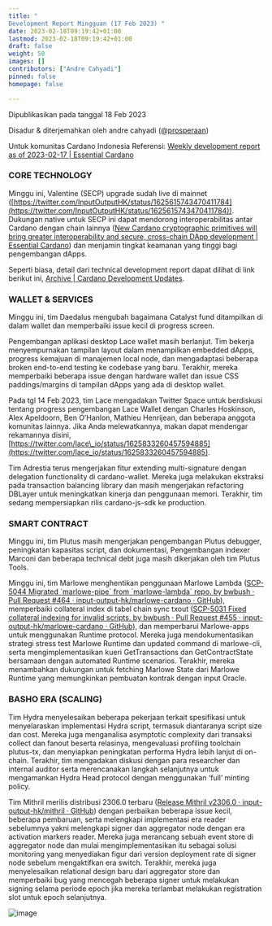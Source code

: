 ```yaml
---
title: "
Development Report Mingguan (17 Feb 2023) "
date: 2023-02-18T09:19:42+01:00
lastmod: 2023-02-18T09:19:42+01:00
draft: false
weight: 50
images: []
contributors: ["Andre Cahyadi"]
pinned: false
homepage: false

---
```

Dipublikasikan pada tanggal 18 Feb 2023

Disadur & diterjemahkan oleh andre cahyadi ([@prosperaan](https://forum.cardano.org/u/prosperaan))

Untuk komunitas Cardano Indonesia
Referensi: [Weekly development report as of 2023-02-17 | Essential Cardano](https://www.essentialcardano.io/development-update/weekly-development-report-as-of-2023-02-17)


### [](#core-technology-1)CORE TECHNOLOGY

Minggu ini, Valentine (SECP) upgrade sudah live di mainnet ([https://twitter.com/InputOutputHK/status/1625615743470411784](https://twitter.com/InputOutputHK/status/1625615743470411784)). Dukungan native untuk SECP ini dapat mendorong interoperabilitas antar Cardano dengan chain lainnya ([New Cardano cryptographic primitives will bring greater interoperability and secure, cross-chain DApp development | Essential Cardano](https://www.essentialcardano.io/article/new-cardano-cryptographic-primitives-will-bring-greater-interoperability-and-secure-cross-chain-dapp-development)) dan menjamin tingkat keamanan yang tinggi bagi pengembangan dApps.

Seperti biasa, detail dari technical development report dapat dilihat di link berikut ini, [Archive | Cardano Development Updates](https://input-output-hk.github.io/cardano-updates/archive/).

### [](#wallet-services-2)WALLET & SERVICES

Minggu ini, tim Daedalus mengubah bagaimana Catalyst fund ditampilkan di dalam wallet dan memperbaiki issue kecil di progress screen.

Pengembangan aplikasi desktop Lace wallet masih berlanjut. Tim bekerja menyempurnakan tampilan layout dalam menampilkan embedded dApps, progress kemajuan di manajemen local node, dan mengadaptasi beberapa broken end-to-end testing ke codebase yang baru. Terakhir, mereka memperbaiki beberapa issue dengan hardware wallet dan issue CSS paddings/margins di tampilan dApps yang ada di desktop wallet.

Pada tgl 14 Feb 2023, tim Lace mengadakan Twitter Space untuk berdiskusi tentang progress pengembangan Lace Wallet dengan Charles Hoskinson, Alex Apeldoorn, Ben O’Hanlon, Mathieu Henrijean, dan beberapa anggota komunitas lainnya. Jika Anda melewatkannya, makan dapat mendengar rekamannya disini, [https://twitter.com/lace\_io/status/1625833260457594885](https://twitter.com/lace_io/status/1625833260457594885).

Tim Adrestia terus mengerjakan fitur extending multi-signature dengan delegation functionality di cardano-wallet. Mereka juga melakukan ekstraksi pada transaction balancing library dan masih mengerjakan refactoring DBLayer untuk meningkatkan kinerja dan penggunaan memori. Terakhir, tim sedang mempersiapkan rilis cardano-js-sdk ke production.

### [](#smart-contract-3)SMART CONTRACT

Minggu ini, tim Plutus masih mengerjakan pengembangan Plutus debugger, peningkatan kapasitas script, dan dokumentasi, Pengembangan indexer Marconi dan beberapa technical debt juga masih dikerjakan oleh tim Plutus Tools.

Minggu ini, tim Marlowe menghentikan penggunaan Marlowe Lambda ([SCP-5044 Migrated \`marlowe-pipe\` from \`marlowe-lambda\` repo. by bwbush · Pull Request #464 · input-output-hk/marlowe-cardano · GitHub](https://github.com/input-output-hk/marlowe-cardano/pull/464)), memperbaiki collateral index di tabel chain sync txout ([SCP-5031 Fixed collateral indexing for invalid scripts. by bwbush · Pull Request #455 · input-output-hk/marlowe-cardano · GitHub](https://github.com/input-output-hk/marlowe-cardano/pull/455)), dan memperbarui Marlowe-apps untuk menggunakan Runtime protocol. Mereka juga mendokumentasikan strategi stress test Marlowe Runtime dan updated command di marlowe-cli, serta mengimplementasikan kueri GetTransactions dan GetContractState bersamaan dengan automated Runtime scenarios. Terakhir, mereka menambahkan dukungan untuk fetching Marlowe State dari Marlowe Runtime yang memungkinkan pembuatan kontrak dengan input Oracle.

### [](#basho-era-scaling-4)BASHO ERA (SCALING)

Tim Hydra menyelesaikan beberapa pekerjaan terkait spesifikasi untuk menyelaraskan implementasi Hydra script, termasuk diantaranya script size dan cost. Mereka juga menganalisa asymptotic complexity dari transaksi collect dan fanout beserta relasinya, mengevaluasi profiling toolchain plutus-tx, dan menyiapkan peningkatan performa Hydra lebih lanjut di on-chain. Terakhir, tim mengadakan diskusi dengan para researcher dan internal auditor serta merencanakan langkah selanjutnya untuk mengamankan Hydra Head protocol dengan menggunakan ‘full’ minting policy.

Tim Mithril merilis distribusi 2306.0 terbaru ([Release Mithril v2306.0 · input-output-hk/mithril · GitHub](https://github.com/input-output-hk/mithril/releases/tag/2306.0)) dengan perbaikan beberapa issue kecil, beberapa pembaruan, serta melengkapi implementasi era reader sebelumnya yakni melengkapi signer dan aggregator node dengan era activation markers reader. Mereka juga merancang sebuah event store di aggregator node dan mulai mengimplementasikan itu sebagai solusi monitoring yang menyediakan figur dari version deployment rate di signer node sebelum mengaktifkan era switch. Terakhir, mereka juga menyelesaikan relational design baru dari aggregator store dan memperbaiki bug yang mencegah beberapa signer untuk melakukan signing selama periode epoch jika mereka terlambat melakukan registration slot untuk epoch selanjutnya.

![image](https://global.discourse-cdn.com/business4/uploads/cardano/optimized/3X/e/2/e22a4dad9f7bedde26acd629fde163eaa4f11c33_2_750x420.jpeg)
